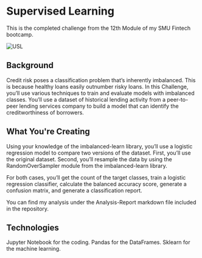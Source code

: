# Supervised Learning
This is the completed challenge from the 12th Module of my SMU Fintech bootcamp.

![USL](https://www.edureka.co/blog/wp-content/uploads/2019/11/Unsupervised-Learning-e1574677751474-404x300.jpg)

## Background
Credit risk poses a classification problem that’s inherently imbalanced. This is because healthy loans easily outnumber risky loans. In this Challenge, you’ll use various techniques to train and evaluate models with imbalanced classes. You’ll use a dataset of historical lending activity from a peer-to-peer lending services company to build a model that can identify the creditworthiness of borrowers.

## What You're Creating
Using your knowledge of the imbalanced-learn library, you’ll use a logistic regression model to compare two versions of the dataset. First, you’ll use the original dataset. Second, you’ll resample the data by using the RandomOverSampler module from the imbalanced-learn library.

For both cases, you’ll get the count of the target classes, train a logistic regression classifier, calculate the balanced accuracy score, generate a confusion matrix, and generate a classification report.

You can find my analysis under the Analysis-Report markdown file included in the repository.

## Technologies
Jupyter Notebook for the coding.
Pandas for the DataFrames.
Sklearn for the machine learning.
